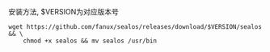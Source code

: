 安装方法, $VERSION为对应版本号
```
wget https://github.com/fanux/sealos/releases/download/$VERSION/sealos && \
    chmod +x sealos && mv sealos /usr/bin 
```
